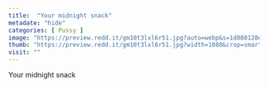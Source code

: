 ```yaml
---
title:  "Your midnight snack"
metadate: "hide"
categories: [ Pussy ]
image: "https://preview.redd.it/gm10t3lxl6r51.jpg?auto=webp&s=1d080128ea97e5a4ddcef93bbdca886a87fefc88"
thumb: "https://preview.redd.it/gm10t3lxl6r51.jpg?width=1080&crop=smart&auto=webp&s=48e4db8337cc4394b26da1cb48ee761a9d1d3434"
visit: ""
---
```

Your midnight snack
